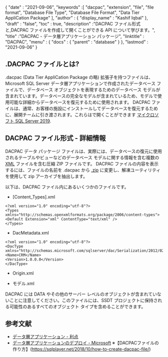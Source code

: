 {
  "date" : "2021-09-06",
  "keywords" :[ "dacpac", "extension", "file", "file format", "Database File Type", "Database File Format", "Data Tier AppliCation Package" ],
  "author" : {
    "display_name" : "Kashif Iqbal"
},
  "draft" : "false",
  "toc" : true,
  "description" :"DACPAC ファイル形式と,DACPAC ファイルを作成して開くことができる API について学びます。",
  "title" :"DACPAC - データ層アプリケーション パッケージ",
  "linktitle" : "DACPAC",
  "menu" : {
    "docs" : {
      "parent" : "database"
}
},
  "lastmod" : "2021-09-06"
}

## .DACPAC ファイルとは?

.dacpac (Data Tier AppliCation Package の略) 拡張子を持つファイルは、Microsoft SQL Server データ層アプリケーションで作成されたデータベース ファイルで、データベース オブジェクトを表現するためのデータベース モデルが含まれています。データベースの完全なモデルが含まれているため、モデルで使用可能な詳細からデータベースを復元するために使用されます。 DACPAC ファイルは、通常、お客様の施設にインストールしてデータベースを復元するために、展開チームに引き渡されます。これらはで開くことができます
[マイクロソフト SQL Server 2019](https://www.microsoft.com/en-us/sql-server/sql-server-2019).

## DACPAC ファイル形式 - 詳細情報

DACPAC データ パッケージ ファイルは、実際には、データベースの復元に使用されるテーブルやビューなどのデータベース モデルに関する情報を含む複数の [XML](/web/xml/) ファイルを含む圧縮 ZIP ファイルです。 DACPAC ファイルの内容を表示するには、ファイルの名前を .dacpac から [.zip](/compression/zip/) に変更し、解凍ユーティリティを使用して zip アーカイブを抽出します。

以下は、DACPAC ファイル内にあるいくつかのファイルです。

* [Content_Types].xml
```
<?xml version="1.0" encoding="utf-8"?>
<Types
xmlns="http://schemas.openxmlformats.org/package/2006/content-types">
<Default Extension="xml" ContentType="text/xml" />
</Types>
```
* DacMetadata.xml

```
<?xml version="1.0" encoding="utf-8"?>
<DacType xmlns="http://schemas.microsoft.com/sqlserver/dac/Serialization/2012/02">
<Name>CRM</Name>
<Version>1.0.0.0</Version>
</DacType>
```
* Origin.xml

* モデル.xml

DACPAC には DATA やその他のサーバー レベルのオブジェクトが含まれていないことに注意してください。このファイルには、SSDT プロジェクトに保持される可能性のあるすべてのオブジェクト タイプを含めることができます。

## 参考文献

* [データ層アプリケーション - 利点](https://learn.microsoft.com/en-us/sql/relational-databases/data-tier-applications/data-tier-applications)
* [データ層アプリケーションのデプロイ - Microsoft](https://learn.microsoft.com/en-us/sql/relational-databases/data-tier-applications/deploy-a-data-tier-application)
※【DACPACファイルの作り方】(https://sqlplayer.net/2018/10/how-to-create-dacpac-file/)

